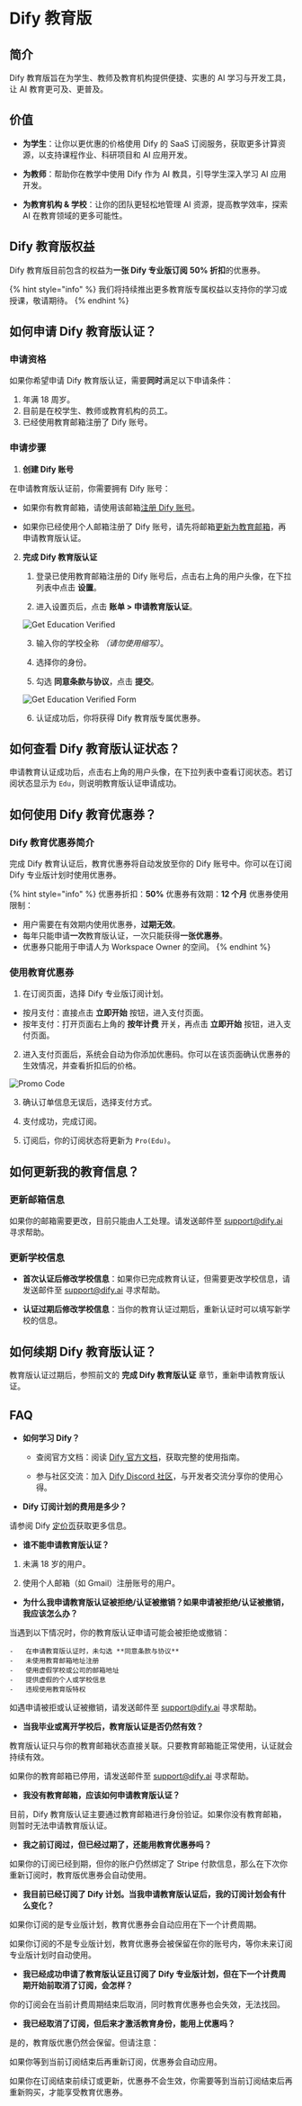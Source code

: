 # Dify 教育版

## 简介

Dify 教育版旨在为学生、教师及教育机构提供便捷、实惠的 AI 学习与开发工具，让 AI 教育更可及、更普及。

## 价值

-   **为学生**：让你以更优惠的价格使用 Dify 的 SaaS 订阅服务，获取更多计算资源，以支持课程作业、科研项目和 AI 应用开发。

-   **为教师**：帮助你在教学中使用 Dify 作为 AI 教具，引导学生深入学习 AI 应用开发。

-   **为教育机构 & 学校**：让你的团队更轻松地管理 AI 资源，提高教学效率，探索 AI 在教育领域的更多可能性。

## Dify 教育版权益

Dify 教育版目前包含的权益为**一张 Dify 专业版订阅** **50% 折扣**的优惠券。

{% hint style="info" %}
我们将持续推出更多教育版专属权益以支持你的学习或授课，敬请期待。
{% endhint %}

## 如何申请 Dify 教育版认证？

### 申请资格

如果你希望申请 Dify 教育版认证，需要**同时**满足以下申请条件：

1.  年满 18 周岁。
2.  目前是在校学生、教师或教育机构的员工。
3.  已经使用教育邮箱注册了 Dify 账号。

### 申请步骤

1.  **创建 Dify 账号**

在申请教育版认证前，你需要拥有 Dify 账号：

-   如果你有教育邮箱，请使用该邮箱[注册 Dify 账号](https://cloud.dify.ai/signin)。

-   如果你已经使用个人邮箱注册了 Dify 账号，请先将邮箱[更新为教育邮箱](https://docs.dify.ai/zh-hans/guides/management/personal-account-management)，再申请教育版认证。

2.  **完成 Dify 教育版认证**

    1.  登录已使用教育邮箱注册的 Dify 账号后，点击右上角的用户头像，在下拉列表中点击 **设置**。

    2.  进入设置页后，点击 **账单 > 申请教育版认证**。

    ![Get Education Verified](https://assets-docs.dify.ai/2025/03/662ee0255a499ab4184fd617e0f5767d.png)

    3.  输入你的学校全称 *（请勿使用缩写）*。

    4.  选择你的身份。

    5.  勾选 **同意条款与协议**，点击 **提交**。

    ![Get Education Verified Form](https://assets-docs.dify.ai/2025/03/47bf2c0674b04ad7eced99adb57ef7dc.png)

    6.  认证成功后，你将获得 Dify 教育版专属优惠券。

## 如何查看 Dify 教育版认证状态？

申请教育认证成功后，点击右上角的用户头像，在下拉列表中查看订阅状态。若订阅状态显示为 `Edu`，则说明教育版认证申请成功。

## 如何使用 Dify 教育优惠券？

### Dify 教育优惠券简介

完成 Dify 教育认证后，教育优惠券将自动发放至你的 Dify 账号中。你可以在订阅 Dify 专业版计划时使用优惠券。

{% hint style="info" %}
优惠券折扣：**50%**
优惠券有效期：**12 个月**
优惠券使用限制：
-   用户需要在有效期内使用优惠券，**过期无效**。
-   每年只能申请**一次**教育版认证，一次只能获得**一张优惠券**。
-   优惠券只能用于申请人为 Workspace Owner 的空间。
{% endhint %}

### 使用教育优惠券

1.  在订阅页面，选择 Dify 专业版订阅计划。

- 按月支付：直接点击 **立即开始** 按钮，进入支付页面。
- 按年支付：打开页面右上角的 **按年计费** 开关，再点击 **立即开始** 按钮，进入支付页面。

2.  进入支付页面后，系统会自动为你添加优惠码。你可以在该页面确认优惠券的生效情况，并查看折扣后的价格。

![Promo Code](https://assets-docs.dify.ai/2025/03/b72d21a1df9cfa1adcf2271fa8d9bb69.png)

3.  确认订单信息无误后，选择支付方式。

4.  支付成功，完成订阅。

5.  订阅后，你的订阅状态将更新为 `Pro(Edu)`。

## 如何更新我的教育信息？

### 更新邮箱信息

如果你的邮箱需要更改，目前只能由人工处理。请发送邮件至 <support@dify.ai> 寻求帮助。

### 更新学校信息

-   **首次认证后修改学校信息**：如果你已完成教育认证，但需要更改学校信息，请发送邮件至 <support@dify.ai> 寻求帮助。

-   **认证过期后修改学校信息**：当你的教育认证过期后，重新认证时可以填写新学校的信息。

## 如何续期 Dify 教育版认证？

教育版认证过期后，参照前文的 **完成 Dify 教育版认证** 章节，重新申请教育版认证。

## FAQ

-   **如何学习 Dify？**

    - 查阅官方文档：阅读 [Dify 官方文档](https://docs.dify.ai/)，获取完整的使用指南。
    
    - 参与社区交流：加入 [Dify Discord 社区](https://discord.com/invite/FngNHpbcY7)，与开发者交流分享你的使用心得。

-   **Dify 订阅计划的费用是多少？**

请参阅 Dify [定价页](https://dify.ai/pricing)获取更多信息。

-   **谁不能申请教育版认证？**

1.  未满 18 岁的用户。

2.  使用个人邮箱（如 Gmail）注册账号的用户。

-   **为什么我申请教育版认证被拒绝/认证被撤销？如果申请被拒绝/认证被撤销，我应该怎么办？**

当遇到以下情况时，你的教育版认证申请可能会被拒绝或撤销：

    -   在申请教育版认证时，未勾选 **同意条款与协议**
    -   未使用教育邮箱地址注册
    -   使用虚假学校或公司的邮箱地址
    -   提供虚假的个人或学校信息
    -   违规使用教育版特权

如遇申请被拒或认证被撤销，请发送邮件至 <support@dify.ai> 寻求帮助。

-   **当我毕业或离开学校后，教育版认证是否仍然有效？**

教育版认证只与你的教育邮箱状态直接关联。只要教育邮箱能正常使用，认证就会持续有效。

如果你的教育邮箱已停用，请发送邮件至 <support@dify.ai> 寻求帮助。

-   **我没有教育邮箱，应该如何申请教育版认证？**

目前，Dify 教育版认证主要通过教育邮箱进行身份验证。如果你没有教育邮箱，则暂时无法申请教育版认证。

-   **我之前订阅过，但已经过期了，还能用教育优惠券吗？**

如果你的订阅已经到期，但你的账户仍然绑定了 Stripe 付款信息，那么在下次你重新订阅时，教育版优惠券会自动使用。

-   **我目前已经订阅了 Dify 计划。当我申请教育版认证后，我的订阅计划会有什么变化？**

如果你订阅的是专业版计划，教育优惠券会自动应用在下一个计费周期。

如果你订阅的不是专业版计划，教育优惠券会被保留在你的账号内，等你未来订阅专业版计划时自动使用。

-   **我已经成功申请了教育版认证且订阅了 Dify 专业版计划，但在下一个计费周期开始前取消了订阅，会怎样？**

你的订阅会在当前计费周期结束后取消，同时教育优惠券也会失效，无法找回。

-   **我已经取消了订阅，但后来才激活教育身份，能用上优惠吗？**

是的，教育版优惠仍然会保留。但请注意：

如果你等到当前订阅结束后再重新订阅，优惠券会自动应用。

如果你在订阅结束前续订或更新，优惠券不会生效，你需要等到当前订阅结束后再重新购买，才能享受教育优惠券。
